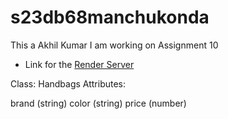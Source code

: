 # s23db68manchukonda

This a Akhil Kumar I am working on Assignment 10

* Link for the [Render Server](https://s23db68manchukonda.onrender.com)

Class: Handbags
Attributes:

brand (string)
color (string)
price (number)
